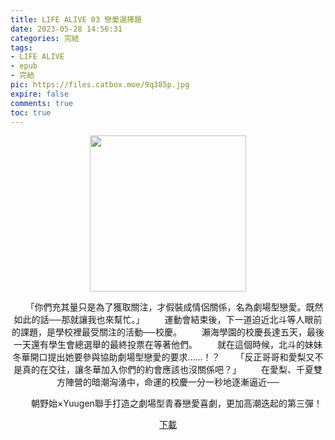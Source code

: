 ```yaml
---
title: LIFE ALIVE 03 戀愛選擇題
date: 2023-05-28 14:56:31
categories: 完結
tags:
- LIFE ALIVE
- epub
- 完結
pic: https://files.catbox.moe/9q385p.jpg
expire: false
comments: true
toc: true
---
```


<div style="text-align:center" class="kratos-post-content">

<img width="250px" src="https://files.catbox.moe/9q385p.jpg">

<p>
　　「你們充其量只是為了獲取關注，才假裝成情侶關係，名為劇場型戀愛。既然如此的話──那就讓我也來幫忙。」
　　運動會結束後，下一道迫近北斗等人眼前的課題，是學校裡最受關注的活動──校慶。
　　瀨海學園的校慶長達五天，最後一天還有學生會總選舉的最終投票在等著他們。
　　就在這個時候，北斗的妹妹冬華開口提出她要參與協助劇場型戀愛的要求……！？
　　「反正哥哥和愛梨又不是真的在交往，讓冬華加入你們的約會應該也沒關係吧？」
　　在愛梨、千夏雙方陣營的暗潮洶湧中，命運的校慶一分一秒地逐漸逼近──

　　朝野始×Yuugen聯手打造之劇場型青春戀愛喜劇，更加高潮迭起的第三彈！
</p>

<p>
<a href="https://epubdatabase.azurewebsites.net/EBOOKS/EPUB/完結/Life Alive！/Life Alive！3 戀愛選舉.epub?download=1">下載</a>
</p>

</div>